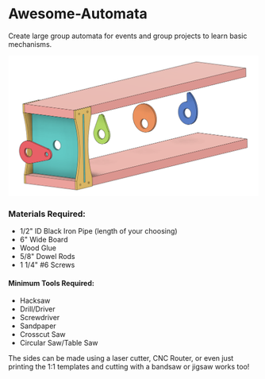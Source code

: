 # Awesome-Automata
Create large group automata for events and group projects to learn basic mechanisms.

![CAD](https://github.com/ebredder/Awesome-Automata/raw/master/pics/CADmodel.PNG)

### Materials Required:  
+ 1/2" ID Black Iron Pipe (length of your choosing)  
+ 6" Wide Board  
+ Wood Glue  
+ 5/8" Dowel Rods  
+ 1 1/4" #6 Screws  

#### Minimum Tools Required:  
+ Hacksaw  
+ Drill/Driver  
+ Screwdriver  
+ Sandpaper  
+ Crosscut Saw  
+ Circular Saw/Table Saw  

The sides can be made using a laser cutter, CNC Router, or even just printing the 1:1 templates and cutting with a bandsaw or jigsaw works too!
